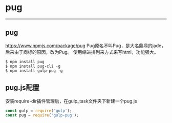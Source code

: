 # pug
---

## pug

https://www.npmjs.com/package/pug
Pug原名不叫Pug，是大名鼎鼎的jade，后来由于商标的原因，改为Pug。
使用缩进排列来方式来写html，功能强大。

```
$ npm install pug
$ npm install pug-cli -g
$ npm install gulp-pug -g
```

## pug.js配置

安装require-dir插件管理后，在gulp_task文件夹下新建一个pug.js


```js
const gulp = require('gulp');
const pug = require('gulp-pug');
```




